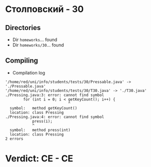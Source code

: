 # Столповский - 30
## Directories
- Dir `homeworks`... found
- Dir `homeworks/30`... found
## Compiling
- Compilation log
```
'/home/red/uni/info/students/tests/30/Pressable.java' -> './Pressable.java'
'/home/red/uni/info/students/tests/30/T30.java' -> './T30.java'
./Pressing.java:3: error: cannot find symbol
        for (int i = 0; i < getKeyCount(); i++) {
                            ^
  symbol:   method getKeyCount()
  location: class Pressing
./Pressing.java:4: error: cannot find symbol
            press(i);
            ^
  symbol:   method press(int)
  location: class Pressing
2 errors

```
# Verdict: **CE** - CE
